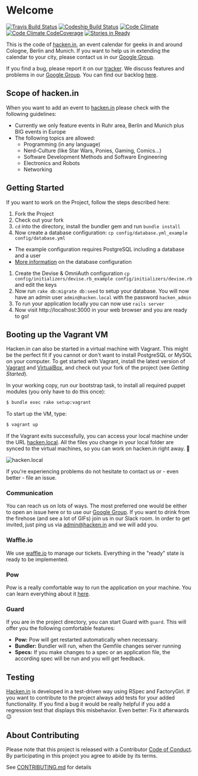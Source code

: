 # Welcome

[![Travis Build Status](https://img.shields.io/travis/hacken-in/website.svg)](http://travis-ci.org/hacken-in/website)
[![Codeship Build Status](https://img.shields.io/codeship/3c775da0-bbc6-0131-1826-124bbd4fc581.svg)](https://codeship.com/projects/20985)
[![Code Climate](https://img.shields.io/codeclimate/github/hacken-in/website.svg)](https://codeclimate.com/github/hacken-in/website)
[![Code Climate CodeCoverage](https://img.shields.io/codeclimate/coverage/github/hacken-in/website.svg)](https://codeclimate.com/github/hacken-in/website)
[![Stories in Ready](https://badge.waffle.io/hacken-in/website.png?label=ready&title=Ready)](https://waffle.io/hacken-in/website)

This is the code of [hacken.in](http://hacken.in/), an event calendar for geeks in and around Cologne, Berlin and Munich.
If you want to help us in extending the calendar to your city, please contact us in our [Google Group](http://groups.google.com/group/hacken-in).

If you find a bug, please report it on our [tracker](https://github.com/hacken-in/website/issues). We discuss features and problems in our [Google Group](http://groups.google.com/group/hcking). You can find our backlog [here](https://github.com/hacken-in/website/wiki/Backlog).

## Scope of hacken.in

When you want to add an event to [hacken.in](http://hacken.in) please check with the following guidelines:

* Currently we only feature events in Ruhr area, Berlin and Munich plus BIG events in Europe
* The following topics are allowed:
  * Programming (in any language)
  * Nerd-Culture (like Star Wars, Ponies, Gaming, Comics...)
  * Software Development Methods and Software Engineering
  * Electronics and Robots
  * Networking

## Getting Started

If you want to work on the Project, follow the steps described here:

1. Fork the Project
1. Check out your fork
1. `cd` into the directory, install the bundler gem and run `bundle install`
1. Now create a database configuration: `cp config/database.yml_example config/database.yml`
  * The example configuration requires PostgreSQL including a database and a user
  * [More information](http://guides.rubyonrails.org/getting_started.html#configuring-a-database) on the database configuration
1. Create the Devise & OmniAuth configuration `cp config/initializers/devise.rb_example config/initializers/devise.rb` and edit the keys
1. Now run `rake db:migrate db:seed` to setup your database. You will now have an admin user `admin@hacken.local` with the password `hacken_admin`
1. To run your application locally you can now use `rails server`
1. Now visit http://localhost:3000 in your web browser and you are ready to go!

## Booting up the Vagrant VM

Hacken.in can also be started in a virtual machine with Vagrant. This might be the perfect fit if you cannot or don't want to install 
PostgreSQL or MySQL on your computer. To get started with Vagrant, install the latest version of [Vagrant](http://www.vagrantup.com) and
[VirtualBox](https://www.virtualbox.org), and check out your fork of the project (see *Getting Started*).

In your working copy, run our bootstrap task, to install all required puppet modules (you only have to do this once):

```bash
$ bundle exec rake setup:vagrant
```

To start up the VM, type:

```bash
$ vagrant up
```

If the Vagrant exits successfully, you can access your local machine under the URL [hacken.local](http://hacken.local). All the files you
change in your local folder are synced to the virtual machines, so you can work on hacken.in right away. :wrench:

![hacken.local](https://i.imgur.com/rGh0pwE.png)

If you're experiencing problems do not hesitate to contact us or - even better - file an issue.

### Communication

You can reach us on lots of ways. The most preferred one would be either to open an issue here or to use our [Google Group](http://groups.google.com/group/hacken-in). If you want to drink from the firehose (and see a lot of GIFs) join us in our Slack room. In order to get invited, just ping us via admin@hacken.in and we will add you.

### Waffle.io

We use [waffle.io](http://waffle.io/hacken-in/website) to manage our tickets. Everything in the "ready" state is ready to be implemented.

### Pow

Pow is a really comfortable way to run the application on your machine. You can learn everything about it [here](http://pow.cx).

### Guard

If you are in the project directory, you can start Guard with `guard`.
This will offer you the following comfortable features:

* **Pow:** Pow will get restarted automatically when necessary.
* **Bundler:** Bundler will run, when the Gemfile changes
  server running
* **Specs:** If you make changes to a spec or an application file, the
  according spec will be run and you will get feedback.

## Testing

[Hacken.in](http://hacken.in) is developed in a test-driven way using RSpec and FactoryGirl. If you want to contribute to the project always add tests for your added functionality. If you find a bug it would be really helpful if you add a regression test that displays this misbehavior. Even better: Fix it afterwards :wink:

## About Contributing

Please note that this project is released with a Contributor [Code of Conduct](CODE_OF_CONDUCT.md). By participating in this project you agree to abide by its terms.

See [CONTRIBUTING.md](CONTRIBUTING.md) for details
